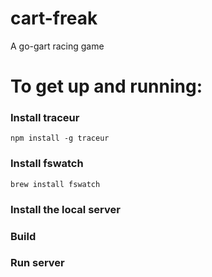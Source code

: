 cart-freak
==========

A go-gart racing game

# To get up and running:

### Install traceur

    npm install -g traceur

### Install fswatch

    brew install fswatch

### Install the local server

### Build

### Run server